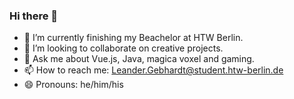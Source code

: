 ### Hi there 👋

<!--
**leandergebhardt/leandergebhardt** is a ✨ _special_ ✨ repository because its `README.md` (this file) appears on your GitHub profile.

Here are some ideas to get you started:
-->

- 🌱 I’m currently finishing my Beachelor at HTW Berlin. 
- 👯 I’m looking to collaborate on creative projects.
- 💬 Ask me about Vue.js, Java, magica voxel and gaming.
- 📫 How to reach me: Leander.Gebhardt@student.htw-berlin.de
- 😄 Pronouns: he/him/his

